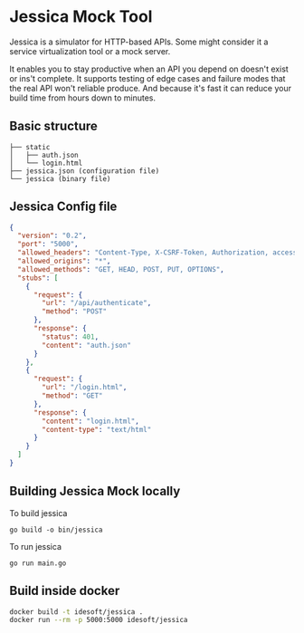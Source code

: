 # Jessica Mock Tool

Jessica is a simulator for HTTP-based APIs. Some might consider it a service virtualization tool or a mock server.

It enables you to stay productive when an API you depend on doesn't exist or ins't complete. 
It supports testing of edge cases and failure modes that the real API won't reliable produce.
And because it's fast it can reduce your build time from hours down to minutes. 

## Basic structure

```
├── static
│   ├── auth.json
│   └── login.html
├── jessica.json (configuration file)
└── jessica (binary file)
```

## Jessica Config file

```json
{
  "version": "0.2",
  "port": "5000",
  "allowed_headers": "Content-Type, X-CSRF-Token, Authorization, access-control-expose-headers",
  "allowed_origins": "*",
  "allowed_methods": "GET, HEAD, POST, PUT, OPTIONS",
  "stubs": [
    {
      "request": {
        "url": "/api/authenticate",
        "method": "POST"
      },
      "response": {
        "status": 401,
        "content": "auth.json"
      }
    },
    {
      "request": {
        "url": "/login.html",
        "method": "GET"
      },
      "response": {
        "content": "login.html",
        "content-type": "text/html"
      }
    }
  ]
}
```

## Building Jessica Mock locally

To build jessica

`go build -o bin/jessica`

To run jessica

`go run main.go`

## Build inside docker

```bash
docker build -t idesoft/jessica .
docker run --rm -p 5000:5000 idesoft/jessica
```
